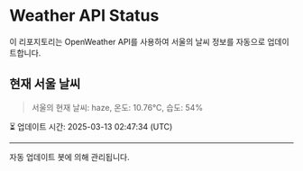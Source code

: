 
# Weather API Status

이 리포지토리는 OpenWeather API를 사용하여 서울의 날씨 정보를 자동으로 업데이트합니다.

## 현재 서울 날씨
> 서울의 현재 날씨: haze, 온도: 10.76°C, 습도: 54%

⏳ 업데이트 시간: 2025-03-13 02:47:34 (UTC)

---
자동 업데이트 봇에 의해 관리됩니다.
